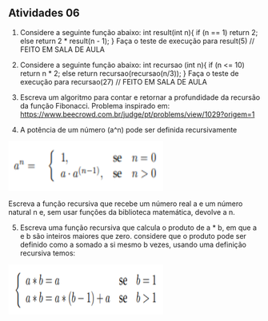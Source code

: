 ## Atividades 06

1. Considere a seguinte função abaixo:
    int result(int n){
        if (n == 1)
            return 2;
        else
            return 2 * result(n - 1);
    }
Faça o teste de execução para result(5) // FEITO EM SALA DE AULA


2. Considere a seguinte função abaixo:
    int recursao (int n){
        if (n <= 10)
            return n * 2;
        else
            return recursao(recursao(n/3));
    }
Faça o teste de execução para recursao(27) // FEITO EM SALA DE AULA


3. Escreva um algoritmo para contar e retornar a profundidade da recursão da função Fibonacci.
Problema inspirado em:
https://www.beecrowd.com.br/judge/pt/problems/view/1029?origem=1

4. A potência de um número (a^n) pode ser definida recursivamente

<img src="/images/Ex04.png" alt="Imagem equação" style="width:310px;height:100px;">

Escreva a função recursiva que recebe um número real a e um número natural n e, sem usar funções da biblioteca matemática, devolve a n.

5. Escreva uma função recursiva que calcula o produto de a * b, em que a e b são inteiros maiores
que zero. considere que o produto pode ser definido como a somado a si mesmo b vezes, usando
uma definição recursiva temos:
<img src="/images/Ex05.png" alt="Imagem equação 2" style="width:310px;height:100px;">